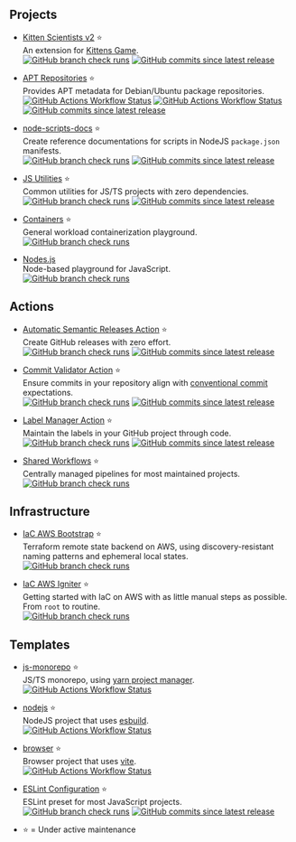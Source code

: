 ## Projects

* [Kitten Scientists v2](https://github.com/kitten-science/kitten-scientists) ⭐  
   An extension for [Kittens Game](https://kittensgame.com/).  
   [![GitHub branch check runs](https://img.shields.io/github/check-runs/kitten-science/kitten-scientists/main?style=flat-square&labelColor=%230008)](https://github.com/kitten-science/kitten-scientists/actions) [![GitHub commits since latest release](https://img.shields.io/github/commits-since/kitten-science/kitten-scientists/latest?style=flat-square&labelColor=%230008)](https://github.com/kitten-science/kitten-scientists/releases)

* [APT Repositories](https://github.com/apt-repositories/generator) ⭐  
   Provides APT metadata for Debian/Ubuntu package repositories.  
   [![GitHub Actions Workflow Status](https://img.shields.io/github/actions/workflow/status/apt-repositories/generator/debian.yml?label=debian&style=flat-square&labelColor=%230008)](https://github.com/apt-repositories/generator/actions) [![GitHub Actions Workflow Status](https://img.shields.io/github/actions/workflow/status/apt-repositories/generator/ubuntu.yml?label=ubuntu&style=flat-square&labelColor=%230008)](https://github.com/apt-repositories/generator/actions) [![GitHub commits since latest release](https://img.shields.io/github/commits-since/apt-repositories/generator/latest?style=flat-square&labelColor=%230008)](https://github.com/apt-repositories/generator/releases) 

* [node-scripts-docs](https://github.com/oliversalzburg/node-scripts-docs) ⭐  
   Create reference documentations for scripts in NodeJS `package.json` manifests.  
   [![GitHub branch check runs](https://img.shields.io/github/check-runs/oliversalzburg/node-scripts-docs/main?style=flat-square&labelColor=%230008)](https://github.com/oliversalzburg/node-scripts-docs/actions) [![GitHub commits since latest release](https://img.shields.io/github/commits-since/oliversalzburg/node-scripts-docs/latest?style=flat-square&labelColor=%230008)](https://github.com/oliversalzburg/node-scripts-docs/releases)

* [JS Utilities](https://github.com/oliversalzburg/js-utils) ⭐  
   Common utilities for JS/TS projects with zero dependencies.  
   [![GitHub branch check runs](https://img.shields.io/github/check-runs/oliversalzburg/js-utils/main?style=flat-square&labelColor=%230008)](https://github.com/oliversalzburg/js-utils/actions) [![GitHub commits since latest release](https://img.shields.io/github/commits-since/oliversalzburg/js-utils/latest?style=flat-square&labelColor=%230008)](https://github.com/oliversalzburg/js-utils/releases)

* [Containers](https://github.com/oliversalzburg/containers) ⭐  
   General workload containerization playground.  
   [![GitHub branch check runs](https://img.shields.io/github/check-runs/oliversalzburg/containers/main?style=flat-square&labelColor=%230008)](https://github.com/oliversalzburg/containers/actions)

* [Nodes.js](https://github.com/oliversalzburg/nodes-js)  
   Node-based playground for JavaScript.  
   [![GitHub branch check runs](https://img.shields.io/github/check-runs/oliversalzburg/nodes-js/main?style=flat-square&labelColor=%230008)](https://github.com/oliversalzburg/nodes-js/actions)

## Actions

* [Automatic Semantic Releases Action](https://github.com/oliversalzburg/action-automatic-semantic-releases) ⭐  
   Create GitHub releases with zero effort.  
   [![GitHub branch check runs](https://img.shields.io/github/check-runs/oliversalzburg/action-automatic-semantic-releases/main?style=flat-square&labelColor=%230008)](https://github.com/oliversalzburg/action-automatic-semantic-releases/actions) [![GitHub commits since latest release](https://img.shields.io/github/commits-since/oliversalzburg/action-automatic-semantic-releases/latest?style=flat-square&labelColor=%230008)](https://github.com/oliversalzburg/action-automatic-semantic-releases/releases)

* [Commit Validator Action](https://github.com/oliversalzburg/action-commit-validator) ⭐  
   Ensure commits in your repository align with [conventional commit](https://www.conventionalcommits.org/en/v1.0.0/) expectations.  
   [![GitHub branch check runs](https://img.shields.io/github/check-runs/oliversalzburg/action-commit-validator/main?style=flat-square&labelColor=%230008)](https://github.com/oliversalzburg/action-commit-validator/actions) [![GitHub commits since latest release](https://img.shields.io/github/commits-since/oliversalzburg/action-commit-validator/latest?style=flat-square&labelColor=%230008)](https://github.com/oliversalzburg/action-commit-validator/releases)

* [Label Manager Action](https://github.com/oliversalzburg/action-label-manager) ⭐  
   Maintain the labels in your GitHub project through code.  
   [![GitHub branch check runs](https://img.shields.io/github/check-runs/oliversalzburg/action-label-manager/main?style=flat-square&labelColor=%230008)](https://github.com/oliversalzburg/action-label-manager/actions) [![GitHub commits since latest release](https://img.shields.io/github/commits-since/oliversalzburg/action-label-manager/latest?style=flat-square&labelColor=%230008)](https://github.com/oliversalzburg/action-label-manager/releases)

* [Shared Workflows](https://github.com/oliversalzburg/workflows) ⭐  
   Centrally managed pipelines for most maintained projects.  
   [![GitHub branch check runs](https://img.shields.io/github/check-runs/oliversalzburg/workflows/main?style=flat-square&labelColor=%230008)](https://github.com/oliversalzburg/workflows/actions)

## Infrastructure

* [IaC AWS Bootstrap](https://github.com/oliversalzburg/iac-aws-bootstrap) ⭐  
   Terraform remote state backend on AWS, using discovery-resistant naming patterns and ephemeral local states.  
   [![GitHub branch check runs](https://img.shields.io/github/check-runs/oliversalzburg/iac-aws-bootstrap/main?style=flat-square&labelColor=%230008)](https://github.com/oliversalzburg/iac-aws-bootstrap/actions)

* [IaC AWS Igniter](https://github.com/oliversalzburg/iac-aws-ignition) ⭐  
   Getting started with IaC on AWS with as little manual steps as possible. From `root` to routine.  
   [![GitHub branch check runs](https://img.shields.io/github/check-runs/oliversalzburg/iac-aws-ignition/main?style=flat-square&labelColor=%230008)](https://github.com/oliversalzburg/iac-aws-ignition/actions)

## Templates

* [js-monorepo](https://github.com/oliversalzburg/js-monorepo) ⭐  
   JS/TS monorepo, using [yarn project manager](https://yarnpkg.com/).  
   [![GitHub Actions Workflow Status](https://img.shields.io/github/actions/workflow/status/oliversalzburg/js-monorepo/qa.yml?label=qa&style=flat-square&labelColor=%230008)](https://github.com/oliversalzburg/js-monorepo/actions) 

* [nodejs](https://github.com/oliversalzburg/nodejs) ⭐  
   NodeJS project that uses [esbuild](https://esbuild.github.io/).  
   [![GitHub Actions Workflow Status](https://img.shields.io/github/actions/workflow/status/oliversalzburg/nodejs/qa.yml?label=qa&style=flat-square&labelColor=%230008)](https://github.com/oliversalzburg/nodejs/actions) 

* [browser](https://github.com/oliversalzburg/browser) ⭐  
   Browser project that uses [vite](https://vitejs.dev/).  
   [![GitHub Actions Workflow Status](https://img.shields.io/github/actions/workflow/status/oliversalzburg/browser/qa.yml?label=qa&style=flat-square&labelColor=%230008)](https://github.com/oliversalzburg/browser/actions) 

* [ESLint Configuration](https://github.com/oliversalzburg/eslint-config) ⭐  
   ESLint preset for most JavaScript projects.  
   [![GitHub branch check runs](https://img.shields.io/github/check-runs/oliversalzburg/eslint-config/main?style=flat-square&labelColor=%230008)](https://github.com/oliversalzburg/eslint-config/actions) [![GitHub commits since latest release](https://img.shields.io/github/commits-since/oliversalzburg/eslint-config/latest?style=flat-square&labelColor=%230008)](https://github.com/oliversalzburg/eslint-config/releases)

-   ⭐ = Under active maintenance
